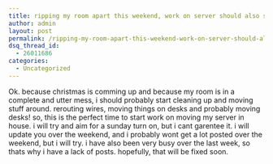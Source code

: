 ```yaml
---
title: ripping my room apart this weekend, work on server should also start
author: admin
layout: post
permalink: /ripping-my-room-apart-this-weekend-work-on-server-should-also-start/
dsq_thread_id:
  - 26011686
categories:
  - Uncategorized
---
```

Ok. because christmas is comming up and because my room is in a complete and utter mess, i should probably start cleaning up and moving stuff around. rerouting wires, moving things on desks and probably moving desks! so, this is the perfect time to start work on moving my server in house. i will try and aim for a sunday turn on, but i cant garentee it. i will update you over the weekend, and i probably wont get a lot posted over the weekend, but i will try. i have also been very busy over the last week, so thats why i have a lack of posts. hopefully, that will be fixed soon.